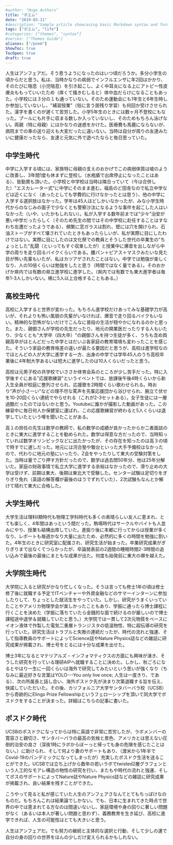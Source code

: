 ```yaml
---
#author: "Hugo Authors"
title: "ポエム"
date: "2019-03-11"
#description: "Sample article showcasing basic Markdown syntax and formatting for HTML elements."
tags: ["ポエム", "life"]
#categories: ["themes", "syntax"]
#series: ["Themes Guide"]
aliases: ["/poem"]
ShowToc: true
TocOpen: true
draft: true
---
```


人生はアンフェアだ。そう思うようになったのはいつ頃だろうか。多分小学生の頃からだと思う。私は、当時かなりの病弱でインフルエンザに年2回はかかり、そのたびに喘息（小児喘息）を引き起こし、よく中耳炎になる上にアトピー性皮膚炎ももっていいたため（痒くて掻きむしると）体中血だらけになることもあった。小学校には３分の１も通っていない。そのため運動会にも1年生と6年生時しか参加していないし、"補習授業"（俗に言う居残り学習）も何回か受けさせられた。漢字を書くのが遅くて苦労した。小学5年生のときには数ヶ月不登校にもなった。プールにも片手に収まる数しか入っていないし、そのためもちろん泳げない。両親（特に母親）にはかなりの迷惑をかけた。医療費も馬鹿にならないが、病院までの車の送り迎えも大変だったに違いない。当時は自分が周りの友達みたいに健康だったなら、友達と元気に外で遊べたならと毎日思っていた。

## 中学生時代

中学に入学する頃には、家族特に母親の支えのおかげでこの病弱体質は嘘のように改善し、3年間1度も休まずに登校し（水疱瘡で出席停止になったことはある）、皆勤賞も頂いた。小学校と中学校は当時は隣合っていて（今は合併した）"エスカレーター式"に中学にそのまま進む。福島のど田舎なので私立中学などは近くになく（あったとしても学費的に行けなかったとは思う）、他の中学に入学する選択肢はなかった。学年は45人ほどしかいなかったが、みな小学生時代からのなじみの面子で少なくとも警察沙汰になるような事件を起こした人はいなかった（いや、いたかもしれない）。私が入学する数年前までは"少々"治安が悪い中学だったらしく（そのため先生の間ではその中学校に赴任することはすなわち左遷だったようである）、頻繁に窓ガラスは割れ、壁には穴を開けられ、石油ストーブがすべて壊されていたときもあったらしいが、私が実際に目にしたわけではない。実際に目にしたのは文化祭での教員とそうした世代の卒業生の"ちょっとした"乱闘（といってもすぐ収束したが）と授業中に爆音を出しながら中学の周りを走り回るバイクくらいである。腰パン＋ピアス＋マスクみたいな見た目が怖い先輩もいたが、私はカツアゲされたことはない。中学では勉強が楽しくなり、人の10倍くらいは勉強をしたと思う（時間ではなく量である）。そのおかげか県内では有数の県立進学校に進学した。（県内では有数でも東大進学者は毎年1-3人しかいない。稀に5人以上合格することもある。）

## 高校生時代

高校に入学すると世界が変わった。もちろん進学校だけあってみな基礎学力が高いが、それよりも怖い風貌の先輩がいなければ、爆音で走り回るバイクもいない。精神的な恐怖がないだけでこんなに普段の生活が穏やかになれるのかと思った。また、親御さんが学校の先生だったり、地元の開業医だったりする人もいたり、少なくとも"大学卒（四大卒）"の親御さんを持つ生徒が多く、うちも含め両親高卒がほとんどだった中学とはだいぶ各家庭の教育環境も変わったことを感じた。そういう家庭の教育格差の違いが最たる要因だと思うが、高校は進学校なのでほとんどの人が大学に進学する一方、出身の中学では学年45人のうち高校卒業後に4年制大学あるいは短大に進学したのは10人くらいだったと思う。

高校は元男子校の共学校でいささか体育会系のところが少し苦手だった。特に入学後すぐにある"応援歌練習"というイベントでは、放課後午後4時くらいから新入生全員が校庭に整列させられ、応援歌を2時間くらい歌わせられる。時おり"声が小さーい"などの理不尽な罵声を先輩応援団から浴びせられ、腕立て伏せを10-20回くらい連続でやらせれる（これが2-3セットある）。女子生徒には一層過酷だったのではないかと思う。Youtubeに誰かが撮影した動画があった。この練習中に毎日何人か保健室に運ばれ、この応援歌練習が終わると5人くらいは退学していたという噂を聞いたことがある。

高１の担任の先生は数学の教師で、私の数学の成績が良かったからか二者面談のときに東大に進学することを勧められた。数学は得意な方だったので、当時知っていれば数学オリンピックなどに出たかったが、その存在を知ったのは高３の頃で時すでに遅しだった。地元には河合塾や駿台といった大手予備校はなかったので、代わりに地元の塾にいったり、Z会をやったりして東大の受験対策をした。当時は量でごり押す方針だったので、数学は過去問50年分、他は25年分解いた。家庭の財政事情で私立大学に進学する余裕はなかったので、滑り止めの大学は受けず、前期は東大、後期は東北大で受験した。センター試験は足切りをぎりぎり免れ（英語の解答欄が最後のほうでずれていた）、2次試験もなんとか解けて晴れて東大に合格した。

## 大学生時代

大学生活は理科I類時代も物理工学科時代も多くの素晴らしい友人に恵まれ、とても楽しく、4年間はあっという間だった。駒場時代はサークルやバイトも人並みにやり、授業も結構出席していた。進振り後に本郷に行ってからは授業が多くなり、レポートも毎週かなり大量に出たため、必然的に多くの時間を勉強に割いた。4年生のときに研究室に配属され、研究生活が始まった。卒業研究成果がぎりぎりまで出なくてつらかったが、卒論発表前の2週間の睡眠時間2-3時間の追い込みで最後の最後にまともな成果が出た。何度も始発前に東大の塀を越えた。

## 大学院生時代

大学院に入ると研究がかなり忙しくなった。そうは言っても修士1年の頃は修士修了後に就職する予定でITベンチャーや外資金融などのサマーインターンに参加したりして、ちょっとした就活生をやっていた。しかし、研究がうまくいっていたことやアメリカ物理学会が楽しかったこともあり、学振に通ったら博士課程に行くことを決めた（学振に落ちていたら金銭的な面で続けるのが厳しいので博士課程途中退学＆就職していたと思う。）大学院では一貫して2次元物質をベースにイオン液体で作製した電気二重層トランジスタの低温物性、特に超伝導の研究を行っていた。研究生活はトラブルと失敗の連続だったが、時代の流れと強運、そして指導教員のサポートによってScience誌やNature Physics誌などの雑誌に研究成果が掲載され、博士号をとるには十分な成果を出せた。

博士3年になるとマテリアルズ・インフォマティクスの方面にも興味が湧き、そうした研究を行っている理研AIPへ就職することに決めた。しかし、秋ごろになるとやはり一生に一回くらいは海外で研究してみたいという思いが強くなり（ちなみに最近好きな言葉はYOLO---You only live once; 人生は一度きり、である）、次の所属長と話し合い、海外ポスドク先が決まり次第退職する旨を伝え、快諾していただいた。その後、カリフォルニア大学サンタバーバラ校（UCSB）から奇跡的にElings Prize Fellowshipというフェローシップを頂いて同大学でポスドクをすることが決まった。詳細はこちらの記事に書いた。

## ポスドク時代

UCSBのポスドクになってからは特に英語で非常に苦労したが、ラボメンバーの寛容さと親切さ、サンタバーバラの最高の気候と景色、アメリカとは思えない圧倒的治安の良さ（深夜1時にラボからぼーっと帰っても身の危険を感じたことはない。）に助けられ、そして何より妻のサポートもあり、（渡米から1年半でCovid-19のパンデミックになってしまったが）充実したポスドク生活を送ることができた。UCSBでは立ち上げから数年の若いラボでtwisted2層グラフェンという人工的なモアレ構造の物性の研究を行い、またもや時代の流れと強運、そしてボスのサポートによってNature誌やNature Physics誌などの雑誌に研究成果が掲載され、良い結果を残すことができた。

こうやって見ると私が感じていた人生のアンフェアさなんてとてもちっぽけなのものだ。もちろんこれは結果論でしかない。でも、日本に生まれてきた時点で世界の中では恵まれてる方なのは間違いないし、家庭環境や身の回りに著しい問題がなく（あるいは本人が著しい問題と思わず）、義務教育を生き延び、高校に進学できれば、人生の可能性はとても大きいと思う。

人生はアンフェアだ。でも努力の継続と主体的な選択と行動、そして少しの運で自分の身の回りの世界をほんの少しだけ変えられるかもしれない。




